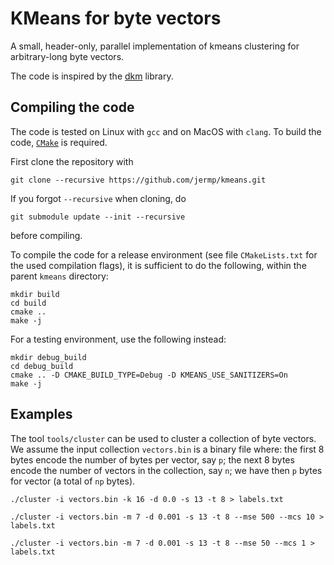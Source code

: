 # KMeans for byte vectors

A small, header-only, parallel implementation of kmeans clustering for arbitrary-long byte vectors.

The code is inspired by the [dkm](https://github.com/genbattle/dkm) library.


Compiling the code
------------------

The code is tested on Linux with `gcc` and on MacOS with `clang`.
To build the code, [`CMake`](https://cmake.org/) is required.

First clone the repository with

    git clone --recursive https://github.com/jermp/kmeans.git

If you forgot `--recursive` when cloning, do

    git submodule update --init --recursive

before compiling.

To compile the code for a release environment (see file `CMakeLists.txt` for the used compilation flags), it is sufficient to do the following, within the parent `kmeans` directory:

    mkdir build
    cd build
    cmake ..
    make -j

For a testing environment, use the following instead:

    mkdir debug_build
    cd debug_build
    cmake .. -D CMAKE_BUILD_TYPE=Debug -D KMEANS_USE_SANITIZERS=On
    make -j


Examples
--------

The tool `tools/cluster` can be used to cluster a collection of byte vectors.
We assume the input collection `vectors.bin` is a binary file where: the
first 8 bytes encode the number of bytes per vector, say `p`; the next 8 bytes encode the number
of vectors in the collection, say `n`; we have then `p` bytes for vector (a total of `np` bytes).

	./cluster -i vectors.bin -k 16 -d 0.0 -s 13 -t 8 > labels.txt

    ./cluster -i vectors.bin -m 7 -d 0.001 -s 13 -t 8 --mse 500 --mcs 10 > labels.txt

    ./cluster -i vectors.bin -m 7 -d 0.001 -s 13 -t 8 --mse 50 --mcs 1 > labels.txt
